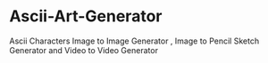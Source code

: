 # Ascii-Art-Generator
Ascii Characters Image to Image Generator , Image to Pencil Sketch Generator and Video to Video Generator
